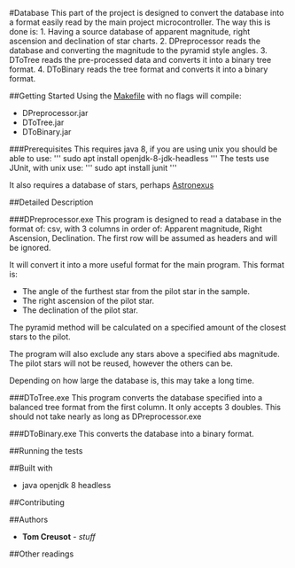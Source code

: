 #Database
This part of the project is designed to convert the database into a format easily read by the main project microcontroller.
The way this is done is:
	1. Having a source database of apparent magnitude, right ascension and declination of star charts.
	2. DPreprocessor 	reads the database and converting the magnitude to the pyramid style angles.
	3. DToTree 			reads the pre-processed data and converts it into a binary tree format.
	4. DToBinary		reads the tree format and converts it into a binary format.



##Getting Started
Using the [Makefile](Makefile) with no flags will compile:
* DPreprocessor.jar
* DToTree.jar
* DToBinary.jar



###Prerequisites
This requires java 8, if you are using unix you should be able to use:
'''
sudo apt install openjdk-8-jdk-headless
'''
The tests use JUnit, with unix use:
'''
sudo apt install junit
'''

It also requires a database of stars, perhaps [Astronexus](http://www.astronexus.com/hyg)



##Detailed Description

###DPreprocessor.exe
This program is designed to read a database in the format of:
csv, with 3 columns in order of:
Apparent magnitude, Right Ascension, Declination.
The first row will be assumed as headers and will be ignored.

It will convert it into a more useful format for the main program.
This format is:
* The angle of the furthest star from the pilot star in the sample.
* The right ascension of the pilot star.
* The declination of the pilot star.

The pyramid method will be calculated on a specified amount of the closest stars to the pilot.

The program will also exclude any stars above a specified abs magnitude.
The pilot stars will not be reused, however the others can be.

Depending on how large the database is, this may take a long time.

###DToTree.exe
This program converts the database specified into a balanced tree format from the first column.
It only accepts 3 doubles.
This should not take nearly as long as DPreprocessor.exe

###DToBinary.exe
This converts the database into a binary format.

##Running the tests


##Built with
* java openjdk 8 headless


##Contributing

##Authors
* **Tom Creusot** - *stuff*

##Other readings
